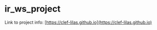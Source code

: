 # ir_ws_project

Link to project info: [https://clef-lilas.github.io](https://clef-lilas.github.io)
